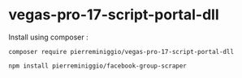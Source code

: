 # vegas-pro-17-script-portal-dll

Install using composer :
```
composer require pierreminiggio/vegas-pro-17-script-portal-dll
```

```
npm install pierreminiggio/facebook-group-scraper
```
